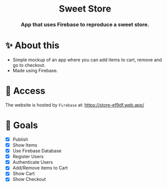 <div align="center"> 
    <h1>Sweet Store</h1>
    <h3>App that uses Firebase to reproduce a sweet store.</h3>
</div>

# ✨ About this

- Simple mockup of an app where you can add items to cart, remove and go to checkout.
- Made using Firebase.

# 🚀 Access

The website is hosted by `Firebase` at: https://store-ef9df.web.app/

# 🎯 Goals

- [x] Publish
- [x] Show Items
- [x] Use Firebase Database
- [x] Register Users
- [x] Authenticate Users
- [x] Add/Remove items to Cart
- [x] Show Cart
- [x] Show Checkout
